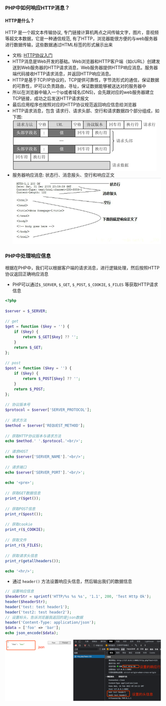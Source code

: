 ### PHP中如何响应HTTP消息？

#### HTTP是什么？

HTTP 是一个超文本传输协议, 专门链接计算机两点之间传输文字，图片，音视频等超文本数据，它是一种通信规范,
有了HTTP，浏览器能很方便的与web服务器进行数据传输，这些数据通过HTML标签的形式展示出来

- 文档: [HTTP协议入门](http://www.ruanyifeng.com/blog/2016/08/http.html)
- HTTP消息是Web开发的基础。Web浏览器和HTTP客户端（如cURL）创建发送到Web服务器的HTTP请求消息，Web服务器提供HTTP响应消息。服务器端代码接收HTTP请求消息，并返回HTTP响应消息。
- HTTP是基于TCP/IP协议的，TCP提供可靠性，字节流形式的通信，保证数据的可靠性，IP可以负责路由，寻址，保证数据能够被送达对的服务器中
- 所以在浏览器中输入一个ip或者域名(DNS)，会先跟对应的web服务器建立TCP链接，成功之后发送HTTP请求报文
- 最后应用程序也按照对应的HTTP协议规范返回响应信息给浏览器
- HTTP请求消息，包含 请求行、请求头部、空行和请求数据四个部分组成，如下图:
![img_1.png](img_1.png)
- 服务器响应消息: 状态行、消息报头、空行和响应正文
![img_2.png](img_2.png)


### PHP中处理响应信息

根据在PHP中，我们可以根据客户端的请求消息，进行逻辑处理，然后按照HTTP协议返回正确响应消息


- PHP可以通过`$_SERVER`, `$_GET`, `$_POST`, `$_COOKIE`, `$_FILES` 等获取HTTP请求信息
```php
<?php

$server = $_SERVER;

// get
$get = function ($key = '') {
    if ($key) {
        return $_GET[$key] ?? '';
    }
    return $_GET;
};

// post
$post = function ($key = '') {
    if ($key) {
        return $_POST[$key] ?? '';
    }
    return $_POST;
};

// 协议版本号
$protocol = $server['SERVER_PROTOCOL'];

// 请求方法
$method = $server['REQUEST_METHOD'];

// 获取HTTP协议版本与请求方法
echo $method.' '.$protocol.'<br/>';

// 请求HOST
echo $server['SERVER_NAME'].'<br/>';

// 请求端口
echo $server['SERVER_PORT'].'<br/>';

echo '<pre>';

// 获取GET数据信息
print_r($get());

// 获取POST信息
print_r($post());

// 获取cookie
print_r($_COOKIE);

// 获取文件
print_r($_FILES);

// 获取请求头信息
print_r(getallheaders());

echo '<hr/>';
```

- 通过 `header()` 方法设置响应头信息，然后输出我们的数据信息

```php
// 设置响应信息
$headerStr = sprintf('HTTP/%s %s %s', '1.1', 200, 'Test Http Ok');
header($headerStr);
header('test: test header1');
header('test2: test header2');
// 设置标头，告诉浏览器我返回的是json数据
header('Content-Type: application/json');
$data = ['foo' => 'bar'];
echo json_encode($data);
```

![img_3.png](img_3.png)